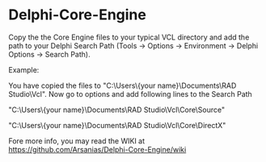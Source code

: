 # Delphi-Core-Engine

Copy the the Core Engine files to your typical VCL directory and add the path to your Delphi Search Path (Tools -> Options -> Environment -> Delphi Options -> Search Path). 

Example:

You have copied the files to "C:\Users\\{your name}\Documents\RAD Studio\Vcl\".
Now go to options and add following lines to the Search Path 

"C:\Users\\{your name}\Documents\RAD Studio\Vcl\Core\Source"

"C:\Users\\{your name}\Documents\RAD Studio\Vcl\Core\DirectX"

Fore more info, you may read the WIKI at
https://github.com/Arsanias/Delphi-Core-Engine/wiki
